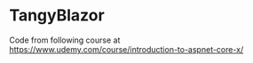 # TangyBlazor
Code from following course at https://www.udemy.com/course/introduction-to-aspnet-core-x/

